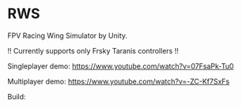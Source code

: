 # RWS
FPV Racing Wing Simulator by Unity.

!! Currently supports only Frsky Taranis controllers !!


Singleplayer demo:
https://www.youtube.com/watch?v=07FsaPk-Tu0

Multiplayer demo:
https://www.youtube.com/watch?v=-ZC-Kf7SxFs


Build:

